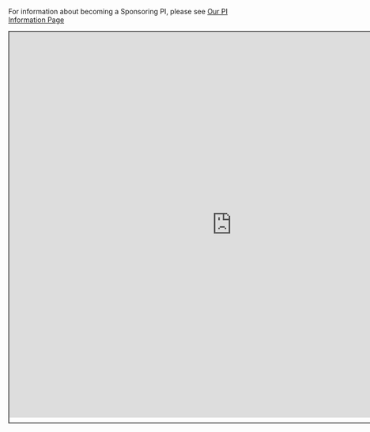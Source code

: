 For information about becoming a Sponsoring PI, please see [Our PI Information Page](new-pi.md)
<div style="position: static; overflow: hidden; border: solid 2px #555; width:900px; height:790px;">

  <iframe src="https://fm.addxt.com/form/?vf=1FAIpQLScMmRGcuD1b_dhw2KmC3LJSkbN2nrzK-EQAvS6qUaEsp9H-OQ" width="900" height="780" frameborder="0" marginheight="0" marginwidth="0">Loading…</iframe>

</div>
